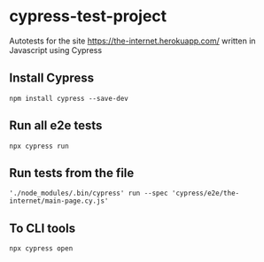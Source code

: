 # cypress-test-project

Autotests for the site https://the-internet.herokuapp.com/ written in Javascript using Cypress

## Install Cypress
`npm install cypress --save-dev`

## Run all e2e tests

`npx cypress run`

## Run tests from the file

`'./node_modules/.bin/cypress' run --spec 'cypress/e2e/the-internet/main-page.cy.js'`

## To CLI tools

`npx cypress open`
